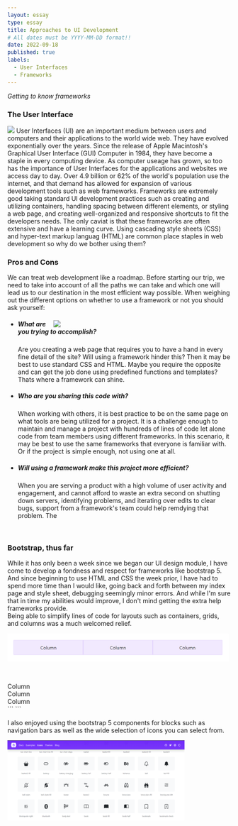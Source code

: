 ```yaml
---
layout: essay
type: essay
title: Approaches to UI Development
# All dates must be YYYY-MM-DD format!!
date: 2022-09-18
published: true
labels:
  - User Interfaces
  - Frameworks
---
```

*Getting to know frameworks*
### The User Interface
<div>
  <img width="300px" class="rounded float-start pe-4" src="https://media.giphy.com/media/QDyukdol3oH4K94iwy/giphy.gif">
  User Interfaces (UI) are an important medium between users and computers and their applications to the world wide web. They have evolved exponentially over the years. Since the release of Apple Macintosh's Graphical User Interface (GUI) Computer in 1984, they have become a staple in every computing device. As computer useage has grown, so too has the importance of User Interfaces for the applications and websites we access day to day. Over 4.9 billion or 62% of the world's population use the internet, and that demand has allowed for expansion of various development tools such as web frameworks. 
  Frameworks are extremely good taking standard UI development practices such as creating and utilizing containers, handling spacing between different elements, or styling a web page, and creating well-organized and responsive shortcuts to fit the developers needs.  
  The only caviat is that these frameworks are often extensive and have a learning curve. Using cascading style sheets (CSS) and hyper-text markup languag (HTML) are common place staples in web development so why do we bother using them?
</div>


### Pros and Cons
  We can treat web development like a roadmap. Before starting our trip, we need to take into account of all the paths we can take and which one will lead us to our destination in the most efficient way possible. When weighing out the different options on whether to use a framework or not you should ask yourself:
  <ul>  
    <img width="400px" class="img-fluid" src="https://media.giphy.com/media/xT8qBit7YomT80d0M8/giphy.gif" style="float:right;">
    <li>
      <h5>What are you trying to accomplish?</h5>
      <p>
        Are you creating a web page that requires you to have a hand in every fine detail of the site? Will using a framework hinder this? Then it may be best to use standard CSS and HTML. Maybe you require the opposite and can get the job done using predefined functions and templates? Thats where a framework can shine. 
      </p>
    </li>
    <li>
      <h5>Who are you sharing this code with?</h5>
      <p>
        When working with others, it is best practice to be on the same page on what tools are being utilized for a project. It is a challenge enough to maintain and manage a project with hundreds of lines of code let alone code from team members using different frameworks. In this scenario, it may be best to use the same frameworks that everyone is familiar with. Or if the project is simple enough, not using one at all.
      </p>
    </li>
    <li>
      <h5>Will using a framework make this project more efficient?</h5>
      <p>
        When you are serving a product with a high volume of user activity and engagement, and cannot afford to waste an extra second on shutting down servers, identifying problems, and iterating over edits to clear bugs, support from a framework's team could help remdying that problem. The
      </p>
    </li>
  </ul>
<br>

### Bootstrap, thus far
While it has only been a week since we began our UI design module, I have come to develop a fondness and respect for frameworks like bootstrap 5. And since beginning to use HTML and CSS the week prior, I have had to spend more time than I would like, going back and forth between my index page and style sheet, debugging seemingly minor errors. And while I'm sure that in time my abilities would improve, I don't mind getting the extra help frameworks provide.
<br> 
Being able to simplify lines of code for layouts such as containers, grids, and columns was a much welcomed relief.
  <div class="text-center p-4">
    <img width="500px" class="img-thumbnail" src="../img/frameworks/bootstrap-grid.png" style="text-align: center;">
  </div>
  <br>

  ```
  ```
  <div class="container text-center">
    <div class="row">
      <div class="col">
        Column
      </div>
      <div class="col">
        Column
      </div>
      <div class="col">
        Column
      </div>
    </div>
  </div>
  ```
  ```

I also enjoyed using the bootstrap 5 components for blocks such as navigation bars as well as the wide selection of icons you can select from.
<div class="text-center p-4">
  <img width="400px" class="img-thumbnail" src="../img/frameworks/icons.png" style="text-align: center;">
</div>




